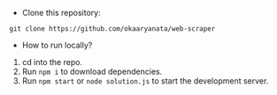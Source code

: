 - Clone this repository:

```
git clone https://github.com/okaaryanata/web-scraper
```

- How to run locally?

1. cd into the repo.
2. Run `npm i` to download dependencies.
3. Run `npm start` or `node solution.js` to start the development server.
